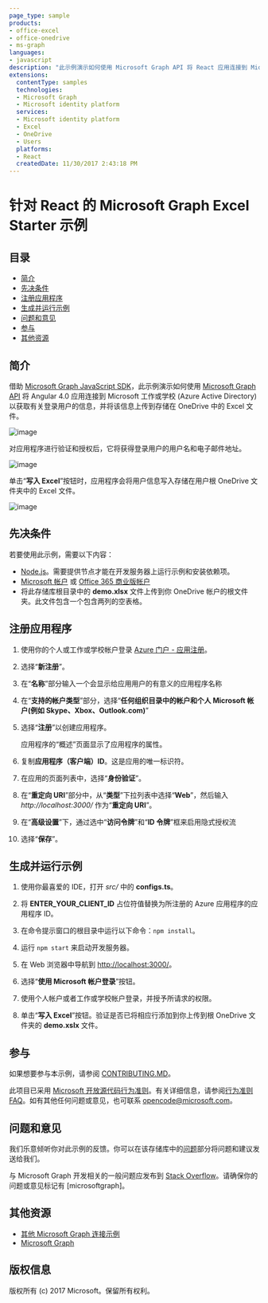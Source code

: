 ```yaml
---
page_type: sample
products:
- office-excel
- office-onedrive
- ms-graph
languages:
- javascript
description: "此示例演示如何使用 Microsoft Graph API 将 React 应用连接到 Microsoft 工作或学校帐户。"
extensions:
  contentType: samples
  technologies:
  - Microsoft Graph
  - Microsoft identity platform
  services:
  - Microsoft identity platform
  - Excel
  - OneDrive 
  - Users
  platforms:
  - React
  createdDate: 11/30/2017 2:43:18 PM
---
```

# 针对 React 的 Microsoft Graph Excel Starter 示例

## 目录

* [简介](#introduction)
* [先决条件](#prerequisites)
* [注册应用程序](#register-the-application)
* [生成并运行示例](#build-and-run-the-sample)
* [问题和意见](#questions-and-comments)
* [参与](#contributing)
* [其他资源](#additional-resources)

## 简介

借助 [Microsoft Graph JavaScript SDK](https://github.com/microsoftgraph/msgraph-sdk-javascript)，此示例演示如何使用 [Microsoft Graph API](https://developer.microsoft.com/en-us/graph/) 将 Angular 4.0 应用连接到 Microsoft 工作或学校 (Azure Active Directory) 以获取有关登录用户的信息，并将该信息上传到存储在 OneDrive 中的 Excel 文件。

![image](https://user-images.githubusercontent.com/3375461/28985978-e5d3ea26-7919-11e7-8a69-a52bccd3f46b.png)

对应用程序进行验证和授权后，它将获得登录用户的用户名和电子邮件地址。

![image](readme-images/ReactScreenShot.png)

单击“**写入 Excel**”按钮时，应用程序会将用户信息写入存储在用户根 OneDrive 文件夹中的 Excel 文件。

![image](readme-images/ExcelScreenShot.png)

## 先决条件

若要使用此示例，需要以下内容：
* [Node.js](https://nodejs.org/)。需要提供节点才能在开发服务器上运行示例和安装依赖项。
* [Microsoft 帐户](https://www.outlook.com) 或 [Office 365 商业版帐户](https://msdn.microsoft.com/en-us/office/office365/howto/setup-development-environment#bk_Office365Account)
* 将此存储库根目录中的 **demo.xlsx** 文件上传到你 OneDrive 帐户的根文件夹。此文件包含一个包含两列的空表格。

## 注册应用程序

1. 使用你的个人或工作或学校帐户登录 [Azure 门户 - 应用注册](https://go.microsoft.com/fwlink/?linkid=2083908)。

2. 选择“**新注册**”。

3. 在“**名称**”部分输入一个会显示给应用用户的有意义的应用程序名称

1. 在“**支持的帐户类型**”部分，选择“**任何组织目录中的帐户和个人 Microsoft 帐户(例如 Skype、Xbox、Outlook.com)**”  

1. 选择“**注册**”以创建应用程序。 
	
   应用程序的“概述”页面显示了应用程序的属性。

4. 复制**应用程序（客户端）ID**。这是应用的唯一标识符。 

5. 在应用的页面列表中，选择“**身份验证**”。

6. 在“**重定向 URI**”部分中，从“**类型**”下拉列表中选择“**Web**”，然后输入 *http://localhost:3000/* 作为“**重定向 URI**”。 

1. 在“**高级设置**”下，通过选中“**访问令牌**”和“**ID 令牌**”框来启用隐式授权流 

8. 选择“**保存**”。

## 生成并运行示例

1. 使用你最喜爱的 IDE，打开 *src/* 中的 **configs.ts**。

2. 将 **ENTER_YOUR_CLIENT_ID** 占位符值替换为所注册的 Azure 应用程序的应用程序 ID。

3. 在命令提示窗口的根目录中运行以下命令：`npm install`。
  
4. 运行 `npm start` 来启动开发服务器。

5. 在 Web 浏览器中导航到 [http://localhost:3000/](http://localhost:3000/)。

6. 选择“**使用 Microsoft 帐户登录**”按钮。

7. 使用个人帐户或者工作或学校帐户登录，并授予所请求的权限。

8. 单击“**写入 Excel**”按钮。验证是否已将相应行添加到你上传到根 OneDrive 文件夹的 **demo.xslx** 文件。


## 参与

如果想要参与本示例，请参阅 [CONTRIBUTING.MD](/CONTRIBUTING.md)。

此项目已采用 [Microsoft 开放源代码行为准则](https://opensource.microsoft.com/codeofconduct/)。有关详细信息，请参阅[行为准则 FAQ](https://opensource.microsoft.com/codeofconduct/faq/)。如有其他任何问题或意见，也可联系 [opencode@microsoft.com](mailto:opencode@microsoft.com)。

## 问题和意见

我们乐意倾听你对此示例的反馈。你可以在该存储库中的[问题](https://github.com/microsoftgraph/react-excelstarter-sample/issues)部分将问题和建议发送给我们。

与 Microsoft Graph 开发相关的一般问题应发布到 [Stack Overflow](https://stackoverflow.com/questions/tagged/microsoftgraph)。请确保你的问题或意见标记有 [microsoftgraph]。
  
## 其他资源

- [其他 Microsoft Graph 连接示例](https://github.com/MicrosoftGraph?utf8=%E2%9C%93&query=-Connect)
- [Microsoft Graph](https://developer.microsoft.com/en-us/graph/)

## 版权信息
版权所有 (c) 2017 Microsoft。保留所有权利。
